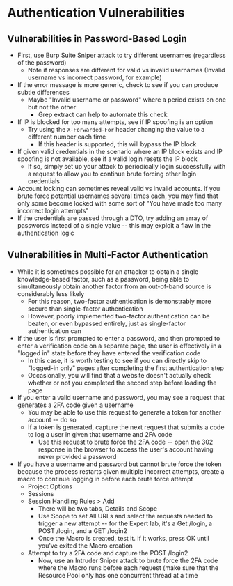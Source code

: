 # Authentication Vulnerabilities

## Vulnerabilities in Password-Based Login

- First, use Burp Suite Sniper attack to try different usernames (regardless of the password)
    - Note if responses are different for valid vs invalid usernames (Invalid username vs incorrect password, for example)
- If the error message is more generic, check to see if you can produce subtle differences
    - Maybe "Invalid username or password" where a period exists on one but not the other
        - Grep extract can help to automate this check
- If IP is blocked for too many attempts, see if IP spoofing is an option
    - Try using the `X-Forwarded-For` header changing the value to a different number each time
        - If this header is supported, this will bypass the IP block
- If given valid credentials in the scenario where an IP block exists and IP spoofing is not available, see if a valid login resets the IP block
    - If so, simply set up your attack to periodically login successfully with a request to allow you to continue brute forcing other login credentials
- Account locking can sometimes reveal valid vs invalid accounts. If you brute force potential usernames several times each, you may find that only some become locked with some sort of "You have made too many incorrect login attempts"
- If the credentials are passed through a DTO, try adding an array of passwords instead of a single value -- this may exploit a flaw in the authentication logic

## Vulnerabilities in Multi-Factor Authentication

- While it is sometimes possible for an attacker to obtain a single knowledge-based factor, such as a password, being able to simultaneously obtain another factor from an out-of-band source is considerably less likely
    - For this reason, two-factor authentication is demonstrably more secure than single-factor authentication
    - However, poorly implemented two-factor authentication can be beaten, or even bypassed entirely, just as single-factor authentication can
- If the user is first prompted to enter a password, and then prompted to enter a verification code on a separate page, the user is effectively in a "logged in" state before they have entered the verification code
    - In this case, it is worth testing to see if you can directly skip to "logged-in only" pages after completing the first authentication step
    - Occasionally, you will find that a website doesn't actually check whether or not you completed the second step before loading the page
- If you enter a valid username and password, you may see a request that generates a 2FA code given a username
    - You may be able to use this request to generate a token for another account -- do so
    - If a token is generated, capture the next request that submits a code to log a user in given that username and 2FA code
        - Use this request to brute force the 2FA code -- open the 302 response in the browser to access the user's account having never provided a password
- If you have a username and password but cannot brute force the token because the process restarts given multiple incorrect attempts, create a macro to continue logging in before each brute force attempt
    - Project Options
    - Sessions
    - Session Handling Rules > Add
        - There will be two tabs, Details and Scope
        - Use Scope to set All URLs and select the requests needed to trigger a new attempt -- for the Expert lab, it's a Get /login, a POST /login, and a GET /login2
        - Once the Macro is created, test it. If it works, press OK until you've exited the Macro creation
    - Attempt to try a 2FA code and capture the POST /login2
        - Now, use an Intruder Sniper attack to brute force the 2FA code where the Macro runs before each request (make sure that the Resource Pool only has one concurrent thread at a time
